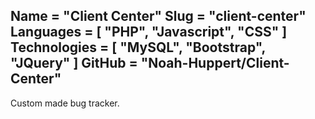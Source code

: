 Name = "Client Center"
Slug = "client-center"
Languages = [ "PHP", "Javascript", "CSS" ]
Technologies = [ "MySQL", "Bootstrap", "JQuery" ]
GitHub = "Noah-Huppert/Client-Center"
---
Custom made bug tracker.
